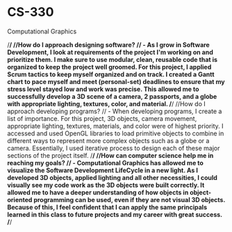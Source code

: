 # CS-330
Computational Graphics

/**********************************************************************/
//How do I approach designing software?
// - As I grow in Software Development, I look at requirements of the project I'm working on and prioritize them. I make sure to use modular, clean, reusable code that is organized to keep the project well groomed. For this project, I applied Scrum tactics to keep myself organized and on track. I created a Gantt chart to pace myself and meet (personal-set) deadlines to ensure that my stress level stayed low and work was precise. This allowed me to successfully develop a 3D scene of a camera, 2 passports, and a globe with appropriate lighting, textures, color, and material.
/**********************************************************************/
//How do I approach developing programs?
// - When developing programs, I create a list of importance.  For this project, 3D objects, camera movement, appropriate lighting, textures, materials, and color were of highest priority. I accessed and used OpenGL libraries to load primitive objects to combine in different ways to represent more complex objects such as a globe or a camera. Essentially, I used iterative process to design each of these major sections of the project itself.
/**********************************************************************/
//How can computer science help me in reaching my goals?
// - Computational Graphics has allowed me to visualize the Software Development LifeCycle in a new light. As I developed 3D objects, applied lighting and all other necessities, I could visually see my code work as the 3D objects were built correctly. It allowed me to have a deeper understanding of how objects in object-oriented programming can be used, even if they are not visual 3D objects. Because of this, I feel confident that I can apply the same principals learned in this class to future projects and my career with great success.
/**********************************************************************/

